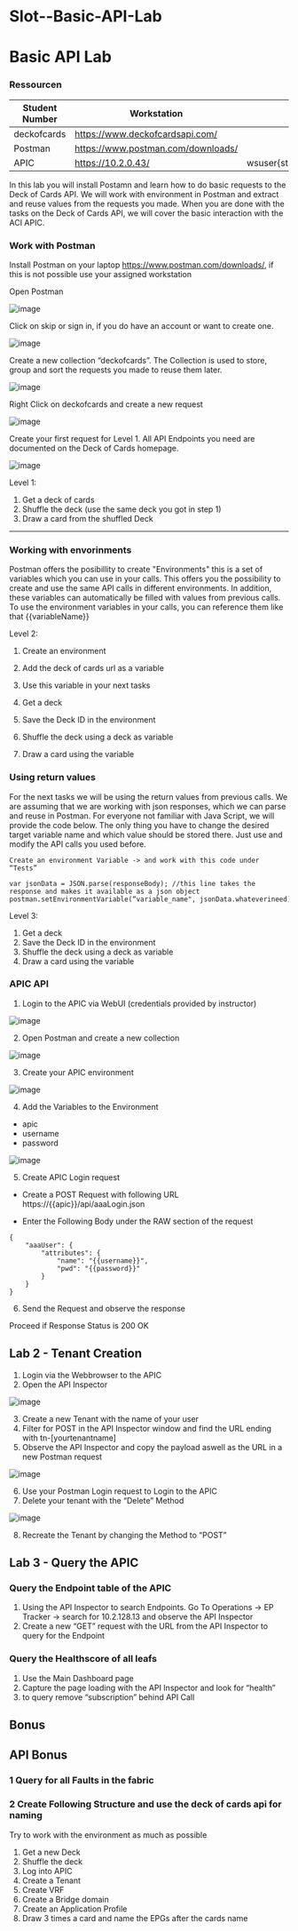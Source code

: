# Slot--Basic-API-Lab

# Basic API Lab

### Ressourcen

| Student Number  | Workstation |  Zugang |
| ------------- | ------------- | ------------- |
| deckofcards | https://www.deckofcardsapi.com/  |  
| Postman | https://www.postman.com/downloads/ | 
| APIC        | https://10.2.0.43/               | wsuser{studentnumber}/DevnetWorkshop! |

In this lab you will install Postamn and learn how to do basic requests to the Deck of Cards API. We will work with environment in Postman and extract and reuse values from the requests you made. When you are done with the tasks on the Deck of Cards API, we will cover the basic interaction with the ACI APIC.

### Work with Postman

Install Postman on your laptop https://www.postman.com/downloads/, if this is not possible use your assigned workstation

Open Postman

![image](https://github.com/DevNet-Workshop-September2023-Eschborn/Lab02-BasicApiLab/assets/66415321/4190441d-853e-4215-b914-7e16c402dd51)


Click on skip or sign in, if you do have an account or want to create one.

![image](https://github.com/DevNet-Workshop-September2023-Eschborn/Lab02-BasicApiLab/assets/66415321/c7b2fb91-c3a5-4cc7-baa5-0e0b4b9ef8d3)


Create a new collection “deckofcards”. The Collection is used to store, group and sort the requests you made to reuse them later.

![image](https://github.com/DevNet-Workshop-September2023-Eschborn/Lab02-BasicApiLab/assets/66415321/eae715e1-7fda-4bea-8452-6cdfd8b49d72)


Right Click on deckofcards and create a new request

![image](https://github.com/DevNet-Workshop-September2023-Eschborn/Lab02-BasicApiLab/assets/66415321/2aa41ae7-17f0-418b-a806-23e450947337)


Create your first request for Level 1. All API Endpoints you need are documented on the Deck of Cards homepage.

![image](https://github.com/DevNet-Workshop-September2023-Eschborn/Lab02-BasicApiLab/assets/66415321/d676079d-3f0c-4149-9b0d-c62f2b22eade)


Level 1: 
1. Get a deck of cards
2. Shuffle the deck (use the same deck you got in step 1)
3. Draw a card from the shuffled Deck

-----

### Working with envorinments

Postman offers the posibillity to create "Environments" this is a set of variables which you can use in your calls. This offers you the possibility to create and use the same API calls in different environments. In addition, these variables can automatically be filled with values from previous calls. To use the environment variables in your calls, you can reference them like that {{variableName}}

Level 2:
1. Create an environment
2. Add the deck of cards url as a variable
3. Use this variable in your next tasks

1. Get a deck
2. Save the Deck ID in the environment
3. Shuffle the deck using a deck as variable
4. Draw a card using the variable

### Using return values

For the next tasks we will be using the return values from previous calls. We are assuming that we are working with json responses, which we can parse and reuse in Postman. For everyone not familiar with Java Script, we will provide the code below. The only thing you have to change the desired target variable name and which value should be stored there. Just use and modify the API calls you used before.

```
Create an environment Variable -> and work with this code under “Tests”

var jsonData = JSON.parse(responseBody); //this line takes the response and makes it available as a json object
postman.setEnvironmentVariable(“variable_name", jsonData.whateverineed);
```

Level 3:
1. Get a deck
2. Save the Deck ID in the environment
3. Shuffle the deck using a deck as variable
4. Draw a card using the variable



### APIC API

1. Login to the APIC via WebUI (credentials provided by instructor)

![image](https://github.com/DevNet-Workshop-September2023-Eschborn/Lab02-BasicApiLab/assets/66415321/fe10fdc4-6e89-4bbf-b39e-e5432d028c2d)


2. Open Postman and create a new collection

![image](https://github.com/DevNet-Workshop-September2023-Eschborn/Lab02-BasicApiLab/assets/66415321/f79fa80e-96b7-480f-9ead-3b3e8102ee96)


3. Create your APIC environment

![image](https://github.com/DevNet-Workshop-September2023-Eschborn/Lab02-BasicApiLab/assets/66415321/b8f37d6b-0bfc-4318-a114-a4dd89a186ba)


4. Add the Variables to the Environment
  - apic
  - username
  - password

![image](https://github.com/DevNet-Workshop-September2023-Eschborn/Lab02-BasicApiLab/assets/66415321/30f1ccfa-514f-4ed7-9a38-af3956950d3e)

5. Create APIC Login request
  - Create a POST Request with following URL
    https://{{apic}}/api/aaaLogin.json

  - Enter the Following Body under the RAW section of the request
```
{
    "aaaUser": {
        "attributes": {
            "name": "{{username}}",
            "pwd": "{{password}}"
        }
    }
}
```
6. Send the Request and observe the response

Proceed if Response Status is 200 OK


## Lab 2 - Tenant Creation

1. Login via the Webbrowser to the APIC
2. Open the API Inspector

![image](https://github.com/DevNet-Workshop-September2023-Eschborn/Lab02-BasicApiLab/assets/66415321/7c989b2a-78b5-40a4-91df-9be6adb17bd1)


3. Create a new Tenant with the name of your user
4. Filter for POST in the API Inspector window and find the URL ending with tn-[yourtenantname]
5. Observe the API Inspector and copy the payload aswell as the URL in a new Postman request

![image](https://github.com/DevNet-Workshop-September2023-Eschborn/Lab02-BasicApiLab/assets/66415321/1366ce19-119f-4031-adca-a9f3116922ec)


6. Use your Postman Login request to Login to the APIC
7. Delete your tenant with the “Delete” Method

![image](https://github.com/DevNet-Workshop-September2023-Eschborn/Lab02-BasicApiLab/assets/66415321/2aa4ddaf-429e-4c1b-8eb8-989cafaf5861)

8. Recreate the Tenant by changing the Method to “POST”

## Lab 3 - Query the APIC

### Query the Endpoint table of the APIC

1. Using the API Inspector to search Endpoints. 
   Go To Operations -> EP Tracker -> search for 10.2.128.13 and observe the API Inspector
2. Create a new “GET” request with the URL from the API Inspector to query for the Endpoint

### Query the Healthscore of all leafs
1. Use the Main Dashboard page
2. Capture the page loading with the API Inspector and look for “health”
3. to query remove “subscription” behind API Call

## Bonus

## API Bonus

### 1 Query for all Faults in the fabric

### 2 Create Following Structure and use the deck of cards api for naming
Try to work with the environment as much as possible

1. Get a new Deck
2. Shuffle the deck
3. Log into APIC
4. Create a Tenant
5. Create VRF
6. Create a Bridge domain
8. Create an Application Profile
9. Draw 3 times a card and name the EPGs after the cards name
